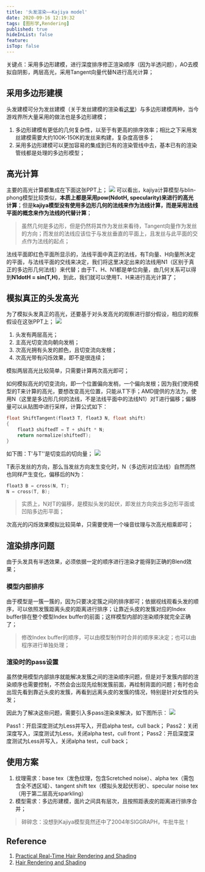 ```yaml
---
title: '头发渲染——Kajiya model'
date: 2020-09-16 12:19:32
tags: [图形学,Rendering]
published: true
hideInList: false
feature: 
isTop: false
---
```

关键点：采用多边形建模，进行深度排序修正渲染顺序（因为半透问题），AO去模拟自阴影，两层高光，采用Tangent向量代替N进行高光计算；
<!--more-->

## 采用多边形建模

头发建模可分为发丝建模（关于发丝建模的渲染看[这里](https://developer.nvidia.com/gpugems/gpugems2/part-iii-high-quality-rendering/chapter-23-hair-animation-and-rendering-nalu-demo)）与多边形建模两种，当今游戏界所大量采用的做法也是多边形建模；

1. 多边形建模有更低的几何复杂性，以至于有更高的排序效率；相比之下采用发丝建模需要大约100K-150K的发丝来构建，复杂度高很多；
2. 采用多边形建模可以更加容易的集成到已有的渲染管线中去，基本已有的渲染管线都是处理的多边形模型；

## 高光计算

主要的高光计算都集成在下面这张PPT上；
![](https://wingstone.github.io/post-images/1600411957731.jpg)
可以看出，kajiya计算模型与blin-phong模型比较类似，**本质上都是采用pow(NdotH, specularity)来进行的高光计算**；但是**kajiya模型没有使用多边形几何的法线来作为法线计算，而是采用法线平面的概念来作为法线的代替计算**；

> 虽然几何是多边形，但是仍然将其作为发丝来看待，Tangent向量作为发丝的方向；而发丝的法线应该位于与发丝垂直的平面上，且发丝与此平面的交点作为法线的起点；

法线平面即红色平面所显示的，法线平面中真正的法线，有T向量、H向量所决定的平面，与法线平面的交线来决定，我们将这里决定出来的法线用N1（区别于真正的多边形几何法线）来代替；由于T、H、N1都是单位向量，由几何关系可以得到**N1dotH = sin(T,H)**，到此，我们就可以使用T、H来进行高光计算了；

## 模拟真正的头发高光

为了模拟头发真正的高光，还要基于对头发高光的观察进行部分假设，相应的观察假设在这张PPT上；
![](https://wingstone.github.io/post-images/1600413042532.jpg)

1. 头发有两层高光；
2. 主高光切变流向朝向发梢；
3. 次高光拥有头发的颜色，且切变流向发根；
4. 次高光带有闪烁效果，即不是很连续；

模拟两层高光比较简单，只需要计算两次高光即可；

如何模拟高光的切变流向，即一个位置偏向发梢，一个偏向发根；因为我们使用模型的T来计算的高光，要想改变高光位置，只能从T下手；AMD提供的方法为，使用N（这里是多边形几何的法线，不是法线平面中的法线N1）对T进行偏移；偏移量可以从贴图中进行采样，计算公式如下：

```C++
float ShiftTangent(float3 T, float3 N, float shift)
{
    float3 shiftedT = T + shift * N;
    return normalize(shiftedT);
}
```
如下图：T'与T''是切变后的切向量；
![](https://wingstone.github.io/post-images/1600414455694.jpg)

T表示发丝的方向，那么当发丝方向发生变化时，N（多边形对应法线）自然而然也同样产生变化，偏移后的N为：

```C++
float3 B = cross(N, T);
N = cross(T, B);
```

> 实质上，N对T的偏移，是模拟头发的起伏，即发丝方向突出多边形平面或凹陷多边形平面；

次高光的闪烁效果模拟比较简单，只需要使用一个噪音纹理与次高光相乘即可；

## 渲染排序问题

由于头发具有半透效果，必须依据一定的顺序进行渲染才能得到正确的Blend效果；

### 模型内部排序

由于模型是一簇一簇的，因为只要决定簇之间的排序即可；依据视线观看头发的顺序，可以依照发簇距离头皮的距离进行排序；让靠近头皮的发簇对应的Index buffer排在整个模型Index buffer的前面；这样模型内部的渲染顺序就完全正确了；

> 修改Index buffer的顺序，可以由模型制作时合并的顺序来决定；也可以由程序进行单独处理；

### 渲染时的pass设置

虽然使用模型内部排序就能解决发簇之间的渲染顺序问题，但是对于发簇内部的渲染顺序也需要控制，不然会会出现先绘制发簇前面，再绘制背面的问题；有时也会出现先看到靠近头皮的发簇，再看到远离头皮的发簇的情况，特别是针对女性的头发；

因此为了解决这些问题，需要引入多pass渲染来解决，如下图所示：
![](https://wingstone.github.io/post-images/1600416013592.jpg)

Pass1：开启深度测试为Less并写入，开启alpha test，cull back；
Pass2：关闭深度写入，深度测试为Less，关闭alpha test，cull front；
Pass2：开启深度深度测试为Less并写入，关闭alpha test，cull back；

## 使用方案
1. 纹理需求：base tex（发色纹理，包含Scretched noise）、alpha tex（需包含全不透区域）、tangent shift tex（模拟头发起伏形状）、specular noise tex（用于第二层高光sparkling）
2. 模型需求：多边形建模，面片之间具有层次，且按照距表皮的距离进行排序合并；

> 碎碎念：没想到Kajiya模型竟然还中了2004年SIGGRAPH，牛批牛批！

## Reference

1. [Practical Real-Time Hair Rendering and Shading](https://developer.amd.com/wordpress/media/2012/10/Scheuermann_HairSketchSlides.pdf)
2. [Hair Rendering and Shading](http://web.engr.oregonstate.edu/~mjb/cs519/Projects/Papers/HairRendering.pdf)